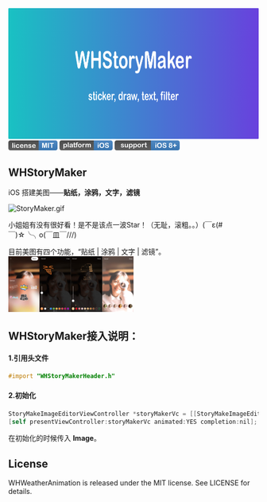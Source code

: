 <img src="./ReadmeResource/introduce.png" width = "750" height = "262.5">
 
<div align="left">
	 <img src="./ReadmeResource/license.png" width = "99" height = "20">
	 <img src="./ReadmeResource/platform.png" width = "107" height = "20">
	 <img src="./ReadmeResource/support.png" width = "131" height = "20">
</div>

## WHStoryMaker
iOS 搭建美图——**贴纸，涂鸦，文字，滤镜**

![StoryMaker.gif](./ReadmeResource/show.gif)

小姐姐有没有很好看！是不是该点一波Star！（无耻，滚粗。。）(￣ε(#￣)☆╰╮o(￣皿￣///)

目前美图有四个功能，“贴纸 | 涂鸦 | 文字 | 滤镜”。
<img src="./ReadmeResource/screenshot.jpg" width = "50%">





## WHStoryMaker接入说明：
#### 1.引用头文件

```objective-c
#import "WHStoryMakerHeader.h"
```

#### 2.初始化

```objective-c
StoryMakeImageEditorViewController *storyMakerVc = [[StoryMakeImageEditorViewController alloc] initWithImage:image];
[self presentViewController:storyMakerVc animated:YES completion:nil];
```
在初始化的时候传入 **Image**。

## License

WHWeatherAnimation is released under the MIT license. See LICENSE for details.
